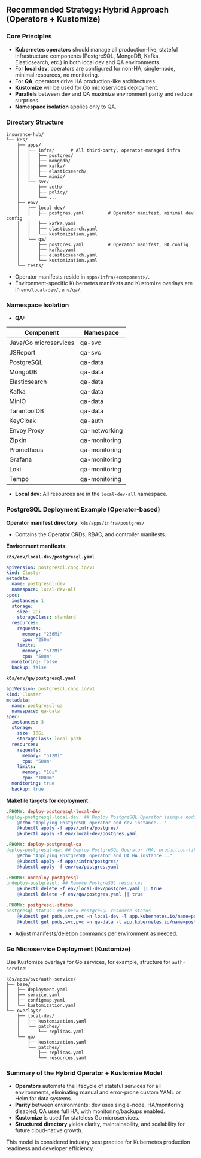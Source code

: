 ## Recommended Strategy: Hybrid Approach (Operators + Kustomize)

### Core Principles

- **Kubernetes operators** should manage all production-like, stateful infrastructure components 
  (PostgreSQL, MongoDB, Kafka, Elasticsearch, etc.) in both local dev and QA environments.
- For **local dev**, operators are configured for non-HA, single-node, minimal resources, no
  monitoring.
- For **QA**, operators drive HA production-like architectures.
- **Kustomize** will be used for Go microservices deployment.
- **Parallels** between dev and QA maximize environment parity and reduce surprises.
- **Namespace isolation** applies only to QA.

### Directory Structure

```text
insurance-hub/
└── k8s/
    ├── apps/
    │   ├── infra/      # All third-party, operator-managed infra
    │   │   ├── postgres/
    │   │   ├── mongodb/
    │   │   ├── kafka/
    │   │   ├── elasticsearch/
    │   │   └── minio/
    │   └── svc/
    │       ├── auth/
    │       ├── policy/
    │       └── ...
    ├── env/
    │   ├── local-dev/
    │   │   ├── postgres.yaml         # Operator manifest, minimal dev config
    │   │   ├── kafka.yaml
    │   │   ├── elasticsearch.yaml
    │   │   └── kustomization.yaml
    │   └── qa/
    │       ├── postgres.yaml         # Operator manifest, HA config
    │       ├── kafka.yaml
    │       ├── elasticsearch.yaml
    │       └── kustomization.yaml
    └── tests/
```

- Operator manifests reside in `apps/infra/<component>/`.
- Environment-specific Kubernetes manifests and Kustomize overlays are in `env/local-dev/`, `env/qa/`.

### Namespace Isolation

- **QA:** 

| Component             | Namespace     | 
|-----------------------|---------------|
| Java/Go microservices | qa-svc        |
| JSReport              | qa-svc        |
| PostgreSQL            | qa-data       |
| MongoDB               | qa-data       |
| Elasticsearch         | qa-data       |
| Kafka                 | qa-data       |
| MinIO                 | qa-data       |
| TarantoolDB           | qa-data       |
| KeyCloak              | qa-auth       |
| Envoy Proxy           | qa-networking |
| Zipkin                | qa-monitoring |
| Prometheus            | qa-monitoring |
| Grafana               | qa-monitoring |
| Loki                  | qa-monitoring |
| Tempo                 | qa-monitoring |

- **Local dev:** All resources are in the `local-dev-all` namespace.

### PostgreSQL Deployment Example (Operator-based)

**Operator manifest directory**: `k8s/apps/infra/postgres/`

- Contains the Operator CRDs, RBAC, and controller manifests.

**Environment manifests**: 

**`k8s/env/local-dev/postgresql.yaml`**

```yaml
apiVersion: postgresql.cnpg.io/v1
kind: Cluster
metadata:
  name: postgresql-dev
  namespace: local-dev-all
spec:
  instances: 1
  storage:
    size: 2Gi
    storageClass: standard
  resources:
    requests:
      memory: "256Mi"
      cpu: "250m"
    limits:
      memory: "512Mi"
      cpu: "500m"
  monitoring: false
  backup: false
```

**`k8s/env/qa/postgresql.yaml`**

```yaml
apiVersion: postgresql.cnpg.io/v1
kind: Cluster
metadata:
  name: postgresql-qa
  namespace: qa-data
spec:
  instances: 3
  storage:
    size: 10Gi
    storageClass: local-path
  resources:
    requests:
      memory: "512Mi"
      cpu: "500m"
    limits:
      memory: "1Gi"
      cpu: "1000m"
  monitoring: true
  backup: true
```

**Makefile targets for deployment**:

```makefile
.PHONY: deploy-postgresql-local-dev
deploy-postgresql-local-dev: ## Deploy PostgreSQL Operator (single node, dev)
	@echo "Applying PostgreSQL operator and dev instance..."
	@kubectl apply -f apps/infra/postgres/
	@kubectl apply -f env/local-dev/postgres.yaml

.PHONY: deploy-postgresql-qa
deploy-postgresql-qa: ## Deploy PostgreSQL Operator (HA, production-like)
	@echo "Applying PostgreSQL operator and QA HA instance..."
	@kubectl apply -f apps/infra/postgres/
	@kubectl apply -f env/qa/postgres.yaml

.PHONY: undeploy-postgresql
undeploy-postgresql: ## Remove PostgreSQL resources
	@kubectl delete -f env/local-dev/postgres.yaml || true
	@kubectl delete -f env/qa/postgres.yaml || true

.PHONY: postgresql-status
postgresql-status: ## Check PostgreSQL resource status
	@kubectl get pods,svc,pvc -n local-dev -l app.kubernetes.io/name=postgresql || true
	@kubectl get pods,svc,pvc -n qa-data -l app.kubernetes.io/name=postgresql || true
```

- Adjust manifests/deletion commands per environment as needed.

### Go Microservice Deployment (Kustomize)

Use Kustomize overlays for Go services, for example, structure for `auth-service`:
```text
k8s/apps/svc/auth-service/
├── base/
│   ├── deployment.yaml
│   ├── service.yaml
│   ├── configmap.yaml
│   └── kustomization.yaml
└── overlays/
    ├── local-dev/
    │   ├── kustomization.yaml
    │   └── patches/
    │       └── replicas.yaml
    └── qa/
        ├── kustomization.yaml
        └── patches/
            ├── replicas.yaml
            └── resources.yaml
```

### Summary of the Hybrid Operator + Kustomize Model

- **Operators** automate the lifecycle of stateful services for all environments, eliminating manual
  and error-prone custom YAML or Helm for data systems.
- **Parity** between environments: dev uses single-node, HA/monitoring disabled; QA uses full HA,
  with monitoring/backups enabled.
- **Kustomize** is used for stateless Go microservices.
- **Structured directory** yields clarity, maintainability, and scalability for future cloud-native
  growth.

This model is considered industry best practice for Kubernetes production readiness and developer
efficiency.
